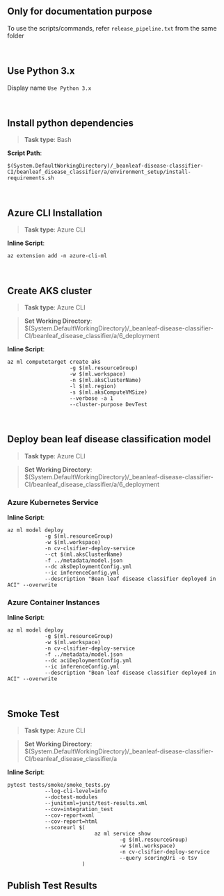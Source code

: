 ## Only for documentation purpose
To use the scripts/commands, refer `release_pipeline.txt` from the same folder

<br/>

## Use Python 3.x
Display name `Use Python 3.x`

<br/>

## Install python dependencies
> **Task type**: Bash

**Script Path**:
```
$(System.DefaultWorkingDirectory)/_beanleaf-disease-classifier-CI/beanleaf_disease_classifier/a/environment_setup/install-requirements.sh
```
<br/>

## Azure CLI Installation
> **Task type**: Azure CLI

**Inline Script**:
```
az extension add -n azure-cli-ml
```
<br/>

## Create AKS cluster
> **Task type**: Azure CLI

> **Set Working Directory**: $(System.DefaultWorkingDirectory)/_beanleaf-disease-classifier-CI/beanleaf_disease_classifier/a/6_deployment

**Inline Script**:
```
az ml computetarget create aks
                    -g $(ml.resourceGroup)
                    -w $(ml.workspace)
                    -n $(ml.aksClusterName)
                    -l $(ml.region)
                    -s $(ml.aksComputeVMSize)
                    --verbose -a 1
                    --cluster-purpose DevTest
```
<br/>

## Deploy bean leaf disease classification model

> **Task type**: Azure CLI

> **Set Working Directory**: $(System.DefaultWorkingDirectory)/_beanleaf-disease-classifier-CI/beanleaf_disease_classifier/a/6_deployment

### Azure Kubernetes Service
**Inline Script**:
```
az ml model deploy
            -g $(ml.resourceGroup)
            -w $(ml.workspace)
            -n cv-clsifier-deploy-service
            --ct $(ml.aksClusterName)
            -f ../metadata/model.json
            --dc aksDeploymentConfig.yml
            --ic inferenceConfig.yml
            --description "Bean leaf disease classifier deployed in ACI" --overwrite
```

### Azure Container Instances
**Inline Script**:
```
az ml model deploy
            -g $(ml.resourceGroup)
            -w $(ml.workspace)
            -n cv-clsifier-deploy-service
            -f ../metadata/model.json
            --dc aciDeploymentConfig.yml
            --ic inferenceConfig.yml
            --description "Bean leaf disease classifier deployed in ACI" --overwrite
```
<br/>

## Smoke Test
> **Task type**: Azure CLI

> **Set Working Directory**: $(System.DefaultWorkingDirectory)/_beanleaf-disease-classifier-CI/beanleaf_disease_classifier/a

**Inline Script**:
```
pytest tests/smoke/smoke_tests.py
            --log-cli-level=info
            --doctest-modules
            --junitxml=junit/test-results.xml
            --cov=integration_test
            --cov-report=xml
            --cov-report=html
            --scoreurl $(
                            az ml service show
                                    -g $(ml.resourceGroup)
                                    -w $(ml.workspace)
                                    -n cv-clsifier-deploy-service
                                    --query scoringUri -o tsv
                        )
```

## Publish Test Results
